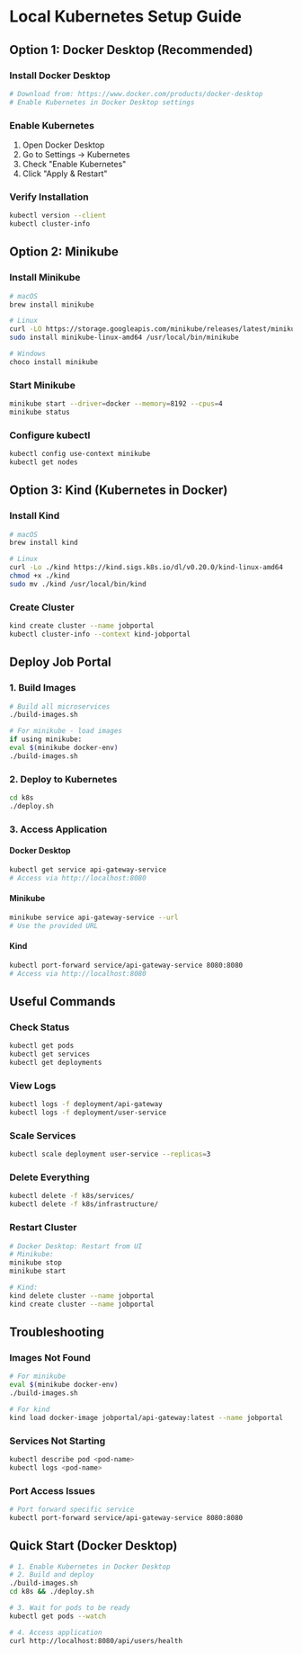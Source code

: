# Local Kubernetes Setup Guide

## Option 1: Docker Desktop (Recommended)

### Install Docker Desktop
```bash
# Download from: https://www.docker.com/products/docker-desktop
# Enable Kubernetes in Docker Desktop settings
```

### Enable Kubernetes
1. Open Docker Desktop
2. Go to Settings → Kubernetes
3. Check "Enable Kubernetes"
4. Click "Apply & Restart"

### Verify Installation
```bash
kubectl version --client
kubectl cluster-info
```

## Option 2: Minikube

### Install Minikube
```bash
# macOS
brew install minikube

# Linux
curl -LO https://storage.googleapis.com/minikube/releases/latest/minikube-linux-amd64
sudo install minikube-linux-amd64 /usr/local/bin/minikube

# Windows
choco install minikube
```

### Start Minikube
```bash
minikube start --driver=docker --memory=8192 --cpus=4
minikube status
```

### Configure kubectl
```bash
kubectl config use-context minikube
kubectl get nodes
```

## Option 3: Kind (Kubernetes in Docker)

### Install Kind
```bash
# macOS
brew install kind

# Linux
curl -Lo ./kind https://kind.sigs.k8s.io/dl/v0.20.0/kind-linux-amd64
chmod +x ./kind
sudo mv ./kind /usr/local/bin/kind
```

### Create Cluster
```bash
kind create cluster --name jobportal
kubectl cluster-info --context kind-jobportal
```

## Deploy Job Portal

### 1. Build Images
```bash
# Build all microservices
./build-images.sh

# For minikube - load images
if using minikube:
eval $(minikube docker-env)
./build-images.sh
```

### 2. Deploy to Kubernetes
```bash
cd k8s
./deploy.sh
```

### 3. Access Application

#### Docker Desktop
```bash
kubectl get service api-gateway-service
# Access via http://localhost:8080
```

#### Minikube
```bash
minikube service api-gateway-service --url
# Use the provided URL
```

#### Kind
```bash
kubectl port-forward service/api-gateway-service 8080:8080
# Access via http://localhost:8080
```

## Useful Commands

### Check Status
```bash
kubectl get pods
kubectl get services
kubectl get deployments
```

### View Logs
```bash
kubectl logs -f deployment/api-gateway
kubectl logs -f deployment/user-service
```

### Scale Services
```bash
kubectl scale deployment user-service --replicas=3
```

### Delete Everything
```bash
kubectl delete -f k8s/services/
kubectl delete -f k8s/infrastructure/
```

### Restart Cluster
```bash
# Docker Desktop: Restart from UI
# Minikube:
minikube stop
minikube start

# Kind:
kind delete cluster --name jobportal
kind create cluster --name jobportal
```

## Troubleshooting

### Images Not Found
```bash
# For minikube
eval $(minikube docker-env)
./build-images.sh

# For kind
kind load docker-image jobportal/api-gateway:latest --name jobportal
```

### Services Not Starting
```bash
kubectl describe pod <pod-name>
kubectl logs <pod-name>
```

### Port Access Issues
```bash
# Port forward specific service
kubectl port-forward service/api-gateway-service 8080:8080
```

## Quick Start (Docker Desktop)
```bash
# 1. Enable Kubernetes in Docker Desktop
# 2. Build and deploy
./build-images.sh
cd k8s && ./deploy.sh

# 3. Wait for pods to be ready
kubectl get pods --watch

# 4. Access application
curl http://localhost:8080/api/users/health
```